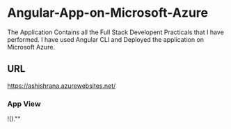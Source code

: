 # Angular-App-on-Microsoft-Azure
The Application Contains all the Full Stack Developent Practicals that I have performed. I have used Angular CLI and Deployed the application on Microsoft Azure.
## URL
https://ashishrana.azurewebsites.net/
### App View
!().""
